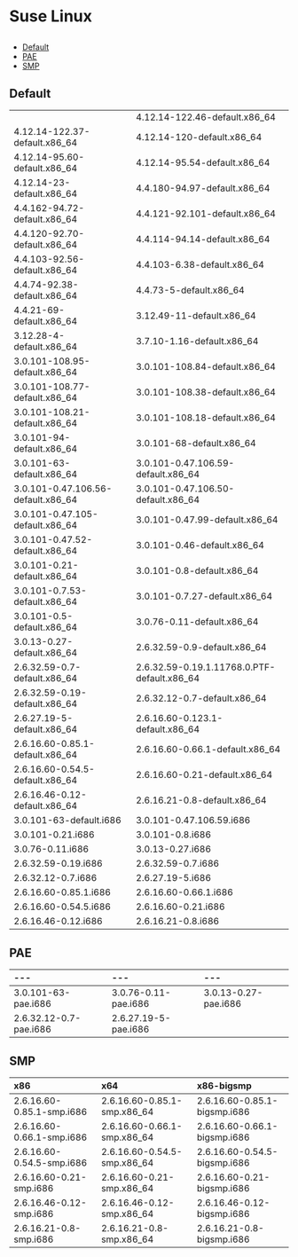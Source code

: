 # Suse Linux

## 

* [Default](suse.md#default)
* [PAE](suse.md#pae)
* [SMP](suse.md#smp)

## Default

|  |  |
| :--- | :--- |
|  | 4.12.14-122.46-default.x86\_64 |
| 4.12.14-122.37-default.x86\_64 | 4.12.14-120-default.x86\_64 |
| 4.12.14-95.60-default.x86\_64 | 4.12.14-95.54-default.x86\_64 |
| 4.12.14-23-default.x86\_64 | 4.4.180-94.97-default.x86\_64 |
| 4.4.162-94.72-default.x86\_64 | 4.4.121-92.101-default.x86\_64 |
| 4.4.120-92.70-default.x86\_64 | 4.4.114-94.14-default.x86\_64 |
| 4.4.103-92.56-default.x86\_64 | 4.4.103-6.38-default.x86\_64 |
| 4.4.74-92.38-default.x86\_64 | 4.4.73-5-default.x86\_64 |
| 4.4.21-69-default.x86\_64 | 3.12.49-11-default.x86\_64 |
| 3.12.28-4-default.x86\_64 | 3.7.10-1.16-default.x86\_64 |
| 3.0.101-108.95-default.x86\_64 | 3.0.101-108.84-default.x86\_64 |
| 3.0.101-108.77-default.x86\_64 | 3.0.101-108.38-default.x86\_64 |
| 3.0.101-108.21-default.x86\_64 | 3.0.101-108.18-default.x86\_64 |
| 3.0.101-94-default.x86\_64 | 3.0.101-68-default.x86\_64 |
| 3.0.101-63-default.x86\_64 | 3.0.101-0.47.106.59-default.x86\_64 |
| 3.0.101-0.47.106.56-default.x86\_64 | 3.0.101-0.47.106.50-default.x86\_64 |
| 3.0.101-0.47.105-default.x86\_64 | 3.0.101-0.47.99-default.x86\_64 |
| 3.0.101-0.47.52-default.x86\_64 | 3.0.101-0.46-default.x86\_64 |
| 3.0.101-0.21-default.x86\_64 | 3.0.101-0.8-default.x86\_64 |
| 3.0.101-0.7.53-default.x86\_64 | 3.0.101-0.7.27-default.x86\_64 |
| 3.0.101-0.5-default.x86\_64 | 3.0.76-0.11-default.x86\_64 |
| 3.0.13-0.27-default.x86\_64 | 2.6.32.59-0.9-default.x86\_64 |
| 2.6.32.59-0.7-default.x86\_64 | 2.6.32.59-0.19.1.11768.0.PTF-default.x86\_64 |
| 2.6.32.59-0.19-default.x86\_64 | 2.6.32.12-0.7-default.x86\_64 |
| 2.6.27.19-5-default.x86\_64 | 2.6.16.60-0.123.1-default.x86\_64 |
| 2.6.16.60-0.85.1-default.x86\_64 | 2.6.16.60-0.66.1-default.x86\_64 |
| 2.6.16.60-0.54.5-default.x86\_64 | 2.6.16.60-0.21-default.x86\_64 |
| 2.6.16.46-0.12-default.x86\_64 | 2.6.16.21-0.8-default.x86\_64 |
| 3.0.101-63-default.i686 | 3.0.101-0.47.106.59.i686 |
| 3.0.101-0.21.i686 | 3.0.101-0.8.i686 |
| 3.0.76-0.11.i686 | 3.0.13-0.27.i686 |
| 2.6.32.59-0.19.i686 | 2.6.32.59-0.7.i686 |
| 2.6.32.12-0.7.i686 | 2.6.27.19-5.i686 |
| 2.6.16.60-0.85.1.i686 | 2.6.16.60-0.66.1.i686 |
| 2.6.16.60-0.54.5.i686 | 2.6.16.60-0.21.i686 |
| 2.6.16.46-0.12.i686 | 2.6.16.21-0.8.i686 |

## PAE

| --- | --- | --- |
| :--- | :--- | :--- |
| 3.0.101-63-pae.i686 | 3.0.76-0.11-pae.i686 | 3.0.13-0.27-pae.i686 |
| 2.6.32.12-0.7-pae.i686 | 2.6.27.19-5-pae.i686 |  |

## SMP

| **x86** | **x64** | **x86-bigsmp** |
| :--- | :--- | :--- |
| 2.6.16.60-0.85.1-smp.i686 | 2.6.16.60-0.85.1-smp.x86\_64 | 2.6.16.60-0.85.1-bigsmp.i686 |
| 2.6.16.60-0.66.1-smp.i686 | 2.6.16.60-0.66.1-smp.x86\_64 | 2.6.16.60-0.66.1-bigsmp.i686 |
| 2.6.16.60-0.54.5-smp.i686 | 2.6.16.60-0.54.5-smp.x86\_64 | 2.6.16.60-0.54.5-bigsmp.i686 |
| 2.6.16.60-0.21-smp.i686 | 2.6.16.60-0.21-smp.x86\_64 | 2.6.16.60-0.21-bigsmp.i686 |
| 2.6.16.46-0.12-smp.i686 | 2.6.16.46-0.12-smp.x86\_64 | 2.6.16.46-0.12-bigsmp.i686 |
| 2.6.16.21-0.8-smp.i686 | 2.6.16.21-0.8-smp.x86\_64 | 2.6.16.21-0.8-bigsmp.i686 |

